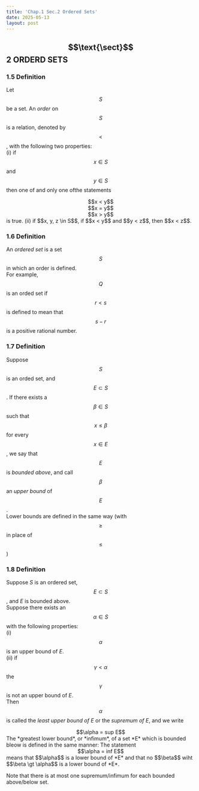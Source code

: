```yaml
---
title: 'Chap.1 Sec.2 Ordered Sets'
date: 2025-05-13
layout: post
---
```


## $$\text{\sect}$$2 ORDERD SETS

### 1.5 Definition

Let $$S$$ be a set. An *order* on $$S$$ is a relation, denoted by $$<$$, with the following two properties:  
(i) if $$x \in S$$ and $$y \in S$$ then one of and only one ofthe statements  
<center>$$x < y$$</center>
<center>$$x = y$$</center>
<center>$$x > y$$</center>
is true.  
(ii) if $$x, y, z \in S$$, if $$x < y$$ and $$y < z$$, then $$x < z$$.  

### 1.6 Definition 

An *ordered set* is a set $$S$$ in which an order is defined.  
For example, $$Q$$ is an orded set if $$r < s$$ is defined to mean that $$s - r$$ is a positive rational number.

### 1.7 Definition

Suppose $$S$$ is an orded set, and $$E \subset S$$. If there exists a $$\beta \in S$$ such that $$x \le \beta$$ for every $$x \in E$$, we say that $$E$$ is *bounded above*, and call $$\beta$$ an *upper bound* of $$E$$.  
Lower bounds are defined in the same way (with $$\ge$$ in place of $$\le$$)

### 1.8 Definition

Suppose *S* is an ordered set, $$E \subset S$$, and *E* is bounded above.  
Suppose there exists an $$\alpha \in S$$ with the following properties:  
(i) $$\alpha$$ is an upper bound of *E*.  
(ii) if $$\gamma \lt \alpha$$ the $$\gamma$$ is not an upper bound of *E*.  
Then $$\alpha$$ is called the *least upper bound of E* or the *supremum of E*, and we write  
<center>$$\alpha = sup E$$</center>
The *greatest lower bound*, or *infimum*, of a set *E* which is bounded bleow is defined in the same manner: The statement
<center>$$\alpha = inf E$$</center>
means that $$\alpha$$ is a lower bound of *E* and that no $$\beta$$ wiht $$\beta \gt \alpha$$ is a lower bound of *E*.  

Note that there is at most one supremum/infimum for each bounded above/below set.  
